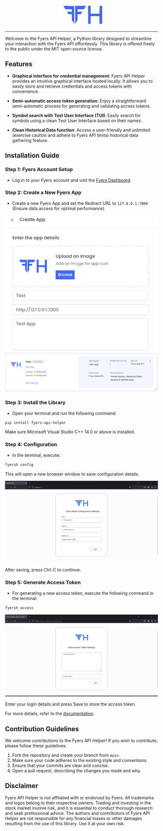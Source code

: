 <div align="center">
    <img src="images/config_logo.png"></img>
</div>

---

Welcome to the Fyers API Helper, a Python library designed to streamline your interaction with the Fyers API effortlessly. This library is offered freely to the public under the MIT open-source license.

## Features

- **Graphical interface for credential management**: Fyers API Helper provides an intuitive graphical interface hosted locally. It allows you to easily store and retrieve credentials and access tokens with convenience.

- **Semi-automatic access token generation**: Enjoy a straightforward semi-automatic process for generating and validating access tokens.

- **Symbol search with Text User Interface (TUI)**: Easily search for symbols using a clean Text User Interface based on their names.

- **Clean Historical Data function**: Access a user-friendly and unlimited (exercise caution and adhere to Fyers API limits) historical data gathering feature.

## Installation Guide

### Step 1: Fyers Account Setup

- Log in to your Fyers account and visit the [Fyers Dashboard](https://myapi.fyers.in/dashboard).

### Step 2: Create a New Fyers App

- Create a new Fyers App and set the Redirect URL to `127.0.0.1:7000` (Ensure data access for optimal performance).

![Create App](images/Create%20App.png)
![Create App](images/Create%20App2.png)

### Step 3: Install the Library

- Open your terminal and run the following command:

```bash
pip install fyers-api-helper
```

Make sure Microsoft Visual Studio C++ 14.0 or above is installed.

### Step 4: Configuration

- In the terminal, execute:

```bash
fyersh config
```

This will open a new browser window to save configuration details.

![Configuration](images/Configuration.png)

After saving, press Ctrl-C to continue.

### Step 5: Generate Access Token

- For generating a new access token, execute the following command in the terminal:

```bash
fyersh access
```

![Access](images/Access.png)

Enter your login details and press Save to store the access token.

For more details, refer to the [documentation](docs).

## Contribution Guidelines

We welcome contributions to the Fyers API Helper! If you wish to contribute, please follow these guidelines:

1. Fork the repository and create your branch from `main`.
2. Make sure your code adheres to the existing style and conventions.
3. Ensure that your commits are clear and concise.
4. Open a pull request, describing the changes you made and why.

## Disclaimer

Fyers API Helper is not affiliated with or endorsed by Fyers. All trademarks and logos belong to their respective owners. Trading and investing in the stock market involve risk, and it is essential to conduct thorough research and seek professional advice. The authors and contributors of Fyers API Helper are not responsible for any financial losses or other damages resulting from the use of this library. Use it at your own risk.